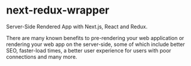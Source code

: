 # next-redux-wrapper

Server-Side Rendered App with Next.js, React and Redux.

There are many known benefits to pre-rendering your web application or rendering your web app on the server-side, some of which include better SEO, faster-load times, a better user experience for users with poor connections and many more.
